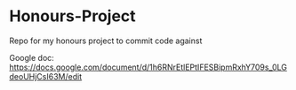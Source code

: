 # Honours-Project
Repo for my honours project to commit code against


Google doc: https://docs.google.com/document/d/1h6RNrEtlEPtIFESBipmRxhY709s_0LGdeoUHjCsI63M/edit
